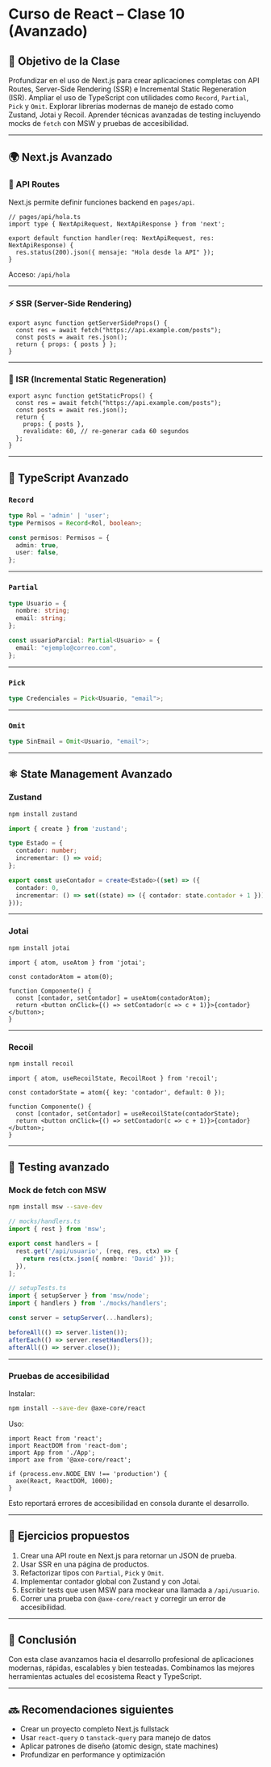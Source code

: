 
# Curso de React – Clase 10 (Avanzado)

## 🎯 Objetivo de la Clase

Profundizar en el uso de Next.js para crear aplicaciones completas con API Routes, Server-Side Rendering (SSR) e Incremental Static Regeneration (ISR). Ampliar el uso de TypeScript con utilidades como `Record`, `Partial`, `Pick` y `Omit`. Explorar librerías modernas de manejo de estado como Zustand, Jotai y Recoil. Aprender técnicas avanzadas de testing incluyendo mocks de `fetch` con MSW y pruebas de accesibilidad.

---

## 🌍 Next.js Avanzado

### 📡 API Routes

Next.js permite definir funciones backend en `pages/api`.

```tsx
// pages/api/hola.ts
import type { NextApiRequest, NextApiResponse } from 'next';

export default function handler(req: NextApiRequest, res: NextApiResponse) {
  res.status(200).json({ mensaje: "Hola desde la API" });
}
```

Acceso: `/api/hola`

---

### ⚡ SSR (Server-Side Rendering)

```tsx
export async function getServerSideProps() {
  const res = await fetch("https://api.example.com/posts");
  const posts = await res.json();
  return { props: { posts } };
}
```

---

### 🧊 ISR (Incremental Static Regeneration)

```tsx
export async function getStaticProps() {
  const res = await fetch("https://api.example.com/posts");
  const posts = await res.json();
  return {
    props: { posts },
    revalidate: 60, // re-generar cada 60 segundos
  };
}
```

---

## 🧠 TypeScript Avanzado

### `Record`

```ts
type Rol = 'admin' | 'user';
type Permisos = Record<Rol, boolean>;

const permisos: Permisos = {
  admin: true,
  user: false,
};
```

---

### `Partial`

```ts
type Usuario = {
  nombre: string;
  email: string;
};

const usuarioParcial: Partial<Usuario> = {
  email: "ejemplo@correo.com",
};
```

---

### `Pick`

```ts
type Credenciales = Pick<Usuario, "email">;
```

---

### `Omit`

```ts
type SinEmail = Omit<Usuario, "email">;
```

---

## ⚛️ State Management Avanzado

### Zustand

```bash
npm install zustand
```

```ts
import { create } from 'zustand';

type Estado = {
  contador: number;
  incrementar: () => void;
};

export const useContador = create<Estado>((set) => ({
  contador: 0,
  incrementar: () => set((state) => ({ contador: state.contador + 1 })),
}));
```

---

### Jotai

```bash
npm install jotai
```

```tsx
import { atom, useAtom } from 'jotai';

const contadorAtom = atom(0);

function Componente() {
  const [contador, setContador] = useAtom(contadorAtom);
  return <button onClick={() => setContador(c => c + 1)}>{contador}</button>;
}
```

---

### Recoil

```bash
npm install recoil
```

```tsx
import { atom, useRecoilState, RecoilRoot } from 'recoil';

const contadorState = atom({ key: 'contador', default: 0 });

function Componente() {
  const [contador, setContador] = useRecoilState(contadorState);
  return <button onClick={() => setContador(c => c + 1)}>{contador}</button>;
}
```

---

## 🧪 Testing avanzado

### Mock de fetch con MSW

```bash
npm install msw --save-dev
```

```ts
// mocks/handlers.ts
import { rest } from 'msw';

export const handlers = [
  rest.get('/api/usuario', (req, res, ctx) => {
    return res(ctx.json({ nombre: 'David' }));
  }),
];
```

```ts
// setupTests.ts
import { setupServer } from 'msw/node';
import { handlers } from './mocks/handlers';

const server = setupServer(...handlers);

beforeAll(() => server.listen());
afterEach(() => server.resetHandlers());
afterAll(() => server.close());
```

---

### Pruebas de accesibilidad

Instalar:

```bash
npm install --save-dev @axe-core/react
```

Uso:

```tsx
import React from 'react';
import ReactDOM from 'react-dom';
import App from './App';
import axe from '@axe-core/react';

if (process.env.NODE_ENV !== 'production') {
  axe(React, ReactDOM, 1000);
}
```

Esto reportará errores de accesibilidad en consola durante el desarrollo.

---

## 🧪 Ejercicios propuestos

1. Crear una API route en Next.js para retornar un JSON de prueba.
2. Usar SSR en una página de productos.
3. Refactorizar tipos con `Partial`, `Pick` y `Omit`.
4. Implementar contador global con Zustand y con Jotai.
5. Escribir tests que usen MSW para mockear una llamada a `/api/usuario`.
6. Correr una prueba con `@axe-core/react` y corregir un error de accesibilidad.

---

## 🏁 Conclusión

Con esta clase avanzamos hacia el desarrollo profesional de aplicaciones modernas, rápidas, escalables y bien testeadas. Combinamos las mejores herramientas actuales del ecosistema React y TypeScript.

---

## 🔜 Recomendaciones siguientes

- Crear un proyecto completo Next.js fullstack
- Usar `react-query` o `tanstack-query` para manejo de datos
- Aplicar patrones de diseño (atomic design, state machines)
- Profundizar en performance y optimización
